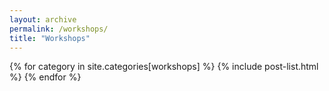 ```yaml
---
layout: archive
permalink: /workshops/
title: "Workshops"
---
```


<div class="tiles">
{% for category in site.categories[workshops] %}
	{% include post-list.html %}
{% endfor %}
</div><!-- /.tiles -->